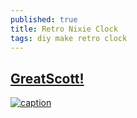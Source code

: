 ```yaml
---
published: true
title: Retro Nixie Clock
tags: diy make retro clock
---
```

## [GreatScott!](https://www.youtube.com/watch?v=ObgmVNV1Kfg)

[![caption](https://img.youtube.com/vi/ObgmVNV1Kfg/0.jpg)](https://www.youtube.com/watch?v=ObgmVNV1Kfg)